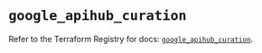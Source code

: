 # `google_apihub_curation`

Refer to the Terraform Registry for docs: [`google_apihub_curation`](https://registry.terraform.io/providers/hashicorp/google/6.49.3/docs/resources/apihub_curation).
